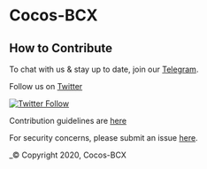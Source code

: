 # Cocos-BCX


## How to Contribute

To chat with us & stay up to date, join our [Telegram](https://t.me/cocosbcxen).

Follow us on [Twitter](https://twitter.com/cocosbcx)

[![Twitter Follow](https://img.shields.io/twitter/follow/cocosbcx?label=Follow)](https://twitter.com/cocosbcx)

Contribution guidelines are [here](./CONTRIBUTING.md)

For security concerns, please submit an issue [here](https://github.com/Cocos-BCX/Cocos-BCXContract/issues/new).


_© Copyright 2020, Cocos-BCX
